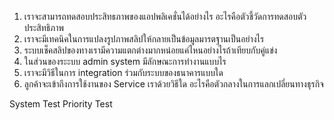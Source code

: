 1. เราจะสามารถทดสอบประสิทธภาพของแอปพลิเคชั่นได้อย่างไร อะไรคือตัวชี้วัดการทดสอบตัวประสิทธิภาพ
2. เราจะมีเทคนิคในการแปลงรูปภาพสลิปให้กลายเป็นข้อมูลมารตฐานเป็นอย่างไร
3. ระบบเช็คสลิปของทางเรามีความแตกต่างมากหน่อยแค่ไหนอย่างไรถ้าเทียบกับคู่แข่ง
4. ในส่วนของระะบบ admin system มีลักษณะการทำงานแบบไร 
5. เราจะมีวิธีในการ integration ร่วมกับระบบของธนาคารแบบใด
6. ลูกค้าจะเข้าถึงการใช้งานของ Service เราด้วยวิธีใด อะไรคือตัวกลางในการแลกเปลี่ยนทางธุรกิจ

System Test
Priority Test